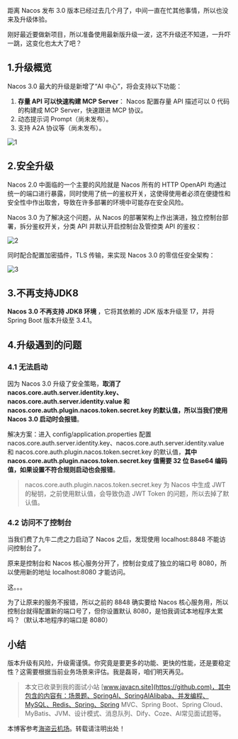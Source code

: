 距离 Nacos 发布 3.0 版本已经过去几个月了，中间一直在忙其他事情，所以也没来及升级体验。

刚好最近要做新项目，所以准备使用最新版升级一波，这不升级还不知道，一升吓一跳，这变化也太大了吧？

## 1.升级概览

Nacos 3.0 最大的升级是新增了“AI 中心”，将会支持以下功能：

1. **存量 API 可以快速构建 MCP Server**： Nacos 配置存量 API 描述可以 0 代码的构建成 MCP Server，快速跟进 MCP 协议。
2. 动态提示词 Prompt（尚未发布）。
3. 支持 A2A 协议等（尚未发布）。

![1](https://img2024.cnblogs.com/blog/172074/202509/172074-20250902091456852-1743510999.png)

## 2.安全升级

Nacos 2.0 中面临的一个主要的风险就是 Nacos 所有的 HTTP OpenAPI 均通过统一的端口进行暴露，同时使用了统一的鉴权开关，这使得使用者必须在便捷性和安全性中作出取舍，导致在许多部署的环境中可能存在安全风险。

Nacos 3.0 为了解决这个问题，从 Nacos 的部署架构上作出演进，独立控制台部署，拆分鉴权开关，分类 API 并默认开启控制台及管控类 API 的鉴权：

![2](https://img2024.cnblogs.com/blog/172074/202509/172074-20250902091505176-733871408.png)

同时配合配置加密插件，TLS 传输，来实现 Nacos 3.0 的零信任安全架构：

![3](https://img2024.cnblogs.com/blog/172074/202509/172074-20250902091512375-1081038943.png)

## 3.不再支持JDK8

**Nacos 3.0 不再支持 JDK8 环境** ，它将其依赖的 JDK 版本升级至 17，并将 Spring Boot 版本升级至 3.4.1。

## 4.升级遇到的问题

### 4.1 无法启动

因为 Nacos 3.0 升级了安全策略，**取消了 nacos.core.auth.server.identity.key、nacos.core.auth.server.identity.value 和 nacos.core.auth.plugin.nacos.token.secret.key 的默认值，所以当我们使用 Nacos 3.0 启动时会报错**。

解决方案：进入 config/application.properties 配置 nacos.core.auth.server.identity.key、nacos.core.auth.server.identity.value 和 nacos.core.auth.plugin.nacos.token.secret.key 的默认值，**其中 nacos.core.auth.plugin.nacos.token.secret.key 值需要 32 位 Base64 编码值，如果设置不符合规则启动也会报错**。

> nacos.core.auth.plugin.nacos.token.secret.key 为 Nacos 中生成 JWT 的秘钥，之前使用默认值，会导致伪造 JWT Token 的问题，所以去掉了默认值。

### 4.2 访问不了控制台

当我们费了九牛二虎之力启动了 Nacos 之后，发现使用 localhost:8848 不能访问控制台了。

原来是控制台和 Nacos 核心服务分开了，控制台变成了独立的端口号 8080，所以使用新的地址 localhost:8080 才能访问。

这。。。

为了让原来的服务不报错，所以之前的 8848 确实要给 Nacos 核心服务用，所以控制台就得配置新的端口号了，但你设置默认 8080，是怕我调试本地程序太累吗？（默认本地程序的端口是 8080）

## 小结

版本升级有风险，升级需谨慎。你究竟是要更多的功能、更快的性能，还是要稳定性？这需要根据当前业务场景来评估。我是磊哥，咱们明天再见。

> 本文已收录到我的面试小站 [www.javacn.site](https://github.com)，其中包含的内容有：场景题、SpringAI、SpringAIAlibaba、并发编程、MySQL、Redis、Spring、Spring MVC、Spring Boot、Spring Cloud、MyBatis、JVM、设计模式、消息队列、Dify、Coze、AI常见面试题等。

本博客参考[海盗云机场](https://haidaocloud.com)。转载请注明出处！
